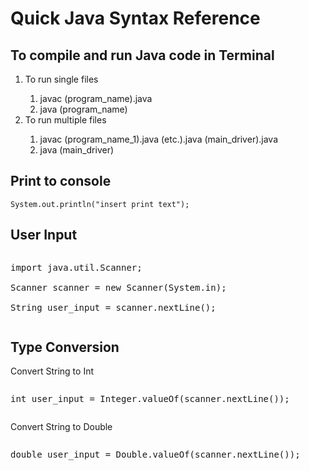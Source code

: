 <h1>Quick Java Syntax Reference</h1>
<h2>To compile and run Java code in Terminal</h2>
<ol>
	<li>To run single files</li>
	<ol type="1">
		<li>javac (program_name).java</li>
		<li>java (program_name)</li>
	</ol>
	<li>To run multiple files</li>
	<ol type="1">
		<li>javac (program_name_1).java (etc.).java (main_driver).java</li>
		<li>java (main_driver)</li>
	</ol>
</ol>

<h2>Print to console</h2>
<pre><code>System.out.println("insert print text");</code></pre>

<h2>User Input</h2>
<pre><p>import java.util.Scanner;<br/>
Scanner scanner = new Scanner(System.in);<br/>
String user_input = scanner.nextLine();
<p></pre>

<h2>Type Conversion</h2>
<p>Convert String to Int</p>
<pre><p>int user_input = Integer.valueOf(scanner.nextLine());</p></pre>
<p>Convert String to Double</p>
<pre><p>double user_input = Double.valueOf(scanner.nextLine());</p></pre>
